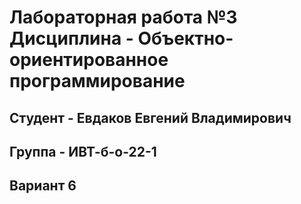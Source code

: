 # Лабораторная работа №3 Дисциплина - Объектно-ориентированное программирование
## Студент - Евдаков Евгений Владимирович
## Группа - ИВТ-б-о-22-1
## Вариант 6 
